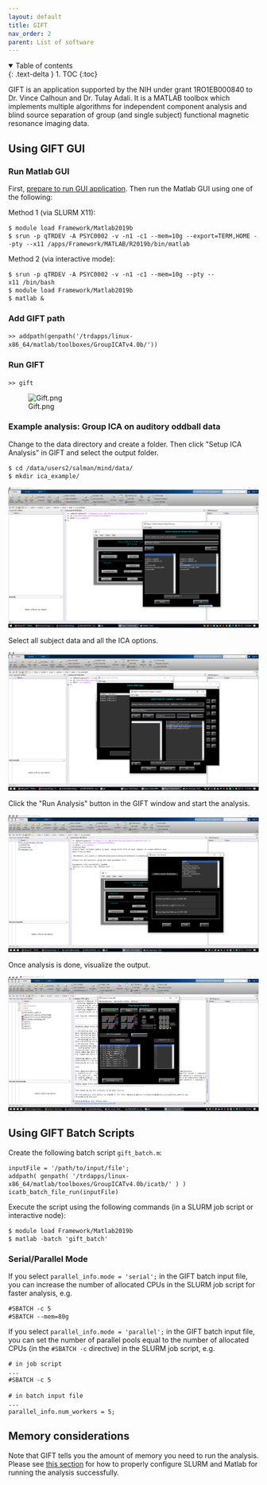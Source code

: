 ```yaml
---
layout: default
title: GIFT
nav_order: 2
parent: List of software
---
```

<details open markdown="block">
  <summary>
    Table of contents
  </summary>
  {: .text-delta }
1. TOC
{:toc}
</details>

GIFT is an application supported by the NIH under grant 1RO1EB000840 to
Dr. Vince Calhoun and Dr. Tulay Adali. It is a MATLAB toolbox which
implements multiple algorithms for independent component analysis and
blind source separation of group (and single subject) functional
magnetic resonance imaging data.

## Using GIFT GUI

### Run Matlab GUI

First, [prepare to run GUI
application](Running_GUI_applications). Then run the Matlab
GUI using one of the following:

Method 1 (via SLURM X11):

```
$ module load Framework/Matlab2019b
$ srun -p qTRDEV -A PSYC0002 -v -n1 -c1 --mem=10g --export=TERM,HOME --pty --x11 /apps/Framework/MATLAB/R2019b/bin/matlab
```

Method 2 (via interactive mode):

```
$ srun -p qTRDEV -A PSYC0002 -v -n1 -c1 --mem=10g --pty --x11 /bin/bash 
$ module load Framework/Matlab2019b
$ matlab &
```

### Add GIFT path

`>> addpath(genpath('/trdapps/linux-x86_64/matlab/toolboxes/GroupICATv4.0b/'))`

### Run GIFT

`>> gift`

<figure>
<img src="Gift.png" title="Gift.png" width="800" alt="Gift.png" /><figcaption aria-hidden="true">Gift.png</figcaption>
</figure>

### Example analysis: Group ICA on auditory oddball data

Change to the data directory and create a folder. Then click "Setup ICA
Analysis" in GIFT and select the output folder.

```
$ cd /data/users2/salman/mind/data/
$ mkdir ica_example/
```

![Gift_select](/assets/images/gift_select.png)

Select all subject data and all the ICA options.

![Gift_subject](/assets/images/Gift_subject.png)

Click the "Run Analysis" button in the GIFT window and start the
analysis.

![Gift_run](/assets/images/gift_run.png)

Once analysis is done, visualize the output.

![gift_result](/assets/images/gift_result.png)

## Using GIFT Batch Scripts

Create the following batch script `gift_batch.m`:

```
inputFile = '/path/to/input/file';
addpath( genpath( '/trdapps/linux-x86_64/matlab/toolboxes/GroupICATv4.0b/icatb/' ) )
icatb_batch_file_run(inputFile)
```

Execute the script using the following commands (in a SLURM job script
or interactive node):

```
$ module load Framework/Matlab2019b
$ matlab -batch 'gift_batch'
```

### Serial/Parallel Mode

If you select `parallel_info.mode = 'serial';` in the GIFT batch input
file, you can increase the number of allocated CPUs in the SLURM job
script for faster analysis, e.g.

```
#SBATCH -c 5
#SBATCH --mem=80g
```

If you select `parallel_info.mode = 'parallel';` in the GIFT batch input
file, you can set the number of parallel pools equal to the number of
allocated CPUs (in the `#SBATCH -c` directive) in the SLURM job script,
e.g.

```
# in job script 
...
#SBATCH -c 5

# in batch input file
...
parallel_info.num_workers = 5;
```

## Memory considerations

Note that GIFT tells you the amount of memory you need to run the
analysis. Please see [this section](Choosing_job_resources)
for how to properly configure SLURM and Matlab for running the analysis
successfully.